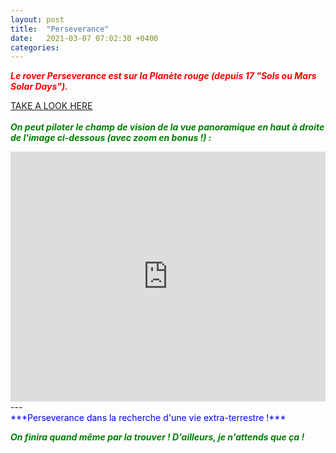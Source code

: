 ```yaml
---
layout: post
title:  "Perseverance"
date:   2021-03-07 07:02:30 +0400
categories: 
---
```

<span style="color: red">***Le rover Perseverance est sur la Planète rouge (depuis 17 "Sols ou Mars Solar Days").***</span>
<br>

<span><a href="https://mars.nasa.gov/mars2020/" target="_blank">TAKE A LOOK HERE</a></span>
<br/><br>
<span style="color: green">***On peut piloter le champ de vision de la vue panoramique en haut à droite de l'image ci-dessous (avec zoom en bonus !) :***</span>
<iframe src='https://mars.nasa.gov/layout/embed/image/mars-panorama/?id=25674' width='100%' height='400' scrolling='no' frameborder='0' allowfullscreen></iframe>
---
<br/>
<span style="color: blue">***Perseverance dans la recherche d'une vie extra-terrestre !***</span>

<span style="color: green">***On finira quand même par la trouver ! D'ailleurs, je n'attends que ça !***</span>



